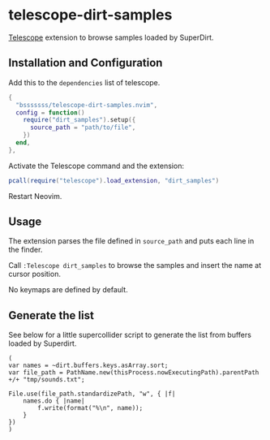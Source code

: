 # telescope-dirt-samples

[Telescope](https://github.com/nvim-telescope/telescope.nvim) extension to browse samples loaded by SuperDirt.

## Installation and Configuration

Add this to the `dependencies` list of telescope.

```lua
{
  "bsssssss/telescope-dirt-samples.nvim",
  config = function()
    require("dirt_samples").setup({
      source_path = "path/to/file",
    })
  end,
},
```

Activate the Telescope command and the extension:

```lua
pcall(require("telescope").load_extension, "dirt_samples")
```

Restart Neovim.

## Usage

The extension parses the file defined in `source_path` and puts each line in the
finder.

Call `:Telescope dirt_samples` to browse the samples and insert the name at cursor position.

No keymaps are defined by default.

## Generate the list

See below for a little supercollider script to generate the list from buffers
loaded by Superdirt.

```supercollider
(
var names = ~dirt.buffers.keys.asArray.sort;
var file_path = PathName.new(thisProcess.nowExecutingPath).parentPath +/+ "tmp/sounds.txt";

File.use(file_path.standardizePath, "w", { |f|
	names.do { |name|
		f.write(format("%\n", name));
	}
})
)
```
